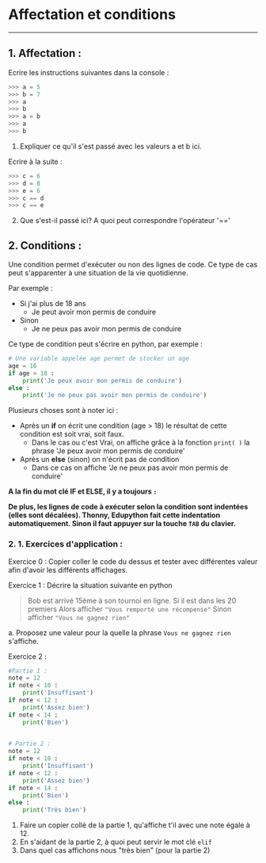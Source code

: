 # Affectation et conditions

------

## 1. Affectation :

Ecrire les instructions suivantes dans la console :

```python
>>> a = 5
>>> b = 7
>>> a
>>> b
>>> a = b
>>> a
>>> b
```

1. Expliquer ce qu'il s'est passé avec les valeurs a et b ici.

Ecrire à la suite :

```python
>>> c = 6
>>> d = 8
>>> e = 6
>>> c == d
>>> c == e
```

2. Que s'est-il passé ici? A quoi peut correspondre l'opérateur '=='

## 2. Conditions :

Une condition permet d'exécuter ou non des lignes de code. Ce type de cas peut s'apparenter à une situation de la vie quotidienne.

Par exemple :

- Si j'ai plus de 18 ans
  - Je peut avoir mon permis de conduire
- Sinon
  - Je ne peux pas avoir mon permis de conduire

Ce type de condition peut s'écrire en python, par exemple :

```python
# Une variable appelée age permet de stocker un age
age = 16
if age > 18 :
    print('Je peux avoir mon permis de conduire')
else :
    print('Je ne peux pas avoir mon permis de conduire')
```

Plusieurs choses sont à noter ici :

- Après un **if** on écrit une condition (age > 18) le résultat de cette condition est soit vrai, soit faux.
  - Dans le cas ou c'est Vrai, on affiche grâce à la fonction `print( )` la phrase 'Je peux avoir mon permis de conduire'
- Après un **else** (sinon) on n'écrit pas de condition
  - Dans ce cas on affiche 'Je ne peux pas avoir mon permis de conduire'

**A la fin du mot clé IF et ELSE, il y a toujours `:`**

**De plus, les lignes de code à exécuter selon la condition sont indentées (elles sont décalées). Thonny, Edupython fait cette indentation automatiquement. Sinon il faut appuyer sur la touche `TAB` du clavier.**

### 2. 1. Exercices d'application :

Exercice 0 : Copier coller le code du dessus et tester avec différentes valeur afin d'avoir les différents affichages.

Exercice 1 : Décrire la situation suivante en python

> Bob est arrivé 15ème à son tournoi en ligne.
> Si il est dans les 20 premiers
>     Alors afficher `"Vous remporté une récompense"`
> Sinon
>     afficher `"Vous ne gagnez rien"`

a. Proposez une valeur pour la quelle la phrase `Vous ne gagnez rien` s'affiche.

Exercice 2 :

```python
#Partie 1 :
note = 12
if note < 10 : 
	print('Insuffisant')
if note < 12 :
	print('Assez bien')
if note < 14 :
	print('Bien')

    
# Partie 2 :  
note = 12
if note < 10 : 
	print('Insuffisant')
if note < 12 :
	print('Assez bien')
if note < 14 :
	print('Bien')  
else :
    print('Très bien')
```

1. Faire un copier collé de la partie 1, qu'affiche t'il avec une note égale à 12. 
2. En s'aidant de la partie 2, à quoi peut servir le mot clé `elif`
3. Dans quel cas affichons nous "très bien" (pour la partie 2)

